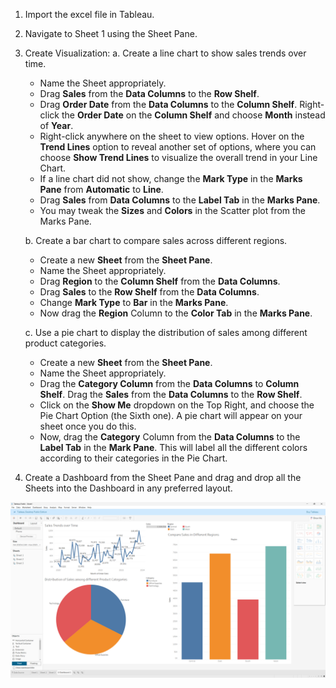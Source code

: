 1. Import the excel file in Tableau.
2. Navigate to Sheet 1 using the Sheet Pane.
3. Create Visualization:
   a. Create a line chart to show sales trends over time.

   - Name the Sheet appropriately.
   - Drag **Sales** from the **Data Columns** to the **Row Shelf**.
   - Drag **Order Date** from the **Data Columns** to the **Column Shelf**. Right-click the **Order Date** on the **Column Shelf** and choose **Month** instead of **Year**.
   - Right-click anywhere on the sheet to view options. Hover on the **Trend Lines** option to reveal another set of options, where you can choose **Show Trend Lines** to visualize the overall trend in your Line Chart.
   - If a line chart did not show, change the **Mark Type** in the **Marks Pane** from **Automatic** to **Line**.
   - Drag **Sales** from **Data Columns** to the **Label Tab** in the **Marks Pane**.
   - You may tweak the **Sizes** and **Colors** in the Scatter plot from the Marks Pane.

   b. Create a bar chart to compare sales across different regions.

   - Create a new **Sheet** from the **Sheet Pane**.
   - Name the Sheet appropriately.
   - Drag **Region** to the **Column Shelf** from the **Data Columns**.
   - Drag **Sales** to the **Row Shelf** from the **Data Columns**.
   - Change **Mark Type** to **Bar** in the **Marks Pane**.
   - Now drag the **Region** Column to the **Color Tab** in the **Marks Pane**.

   c. Use a pie chart to display the distribution of sales among different product categories.

   - Create a new **Sheet** from the **Sheet Pane**.
   - Name the Sheet appropriately.
   - Drag the **Category Column** from the **Data Columns** to **Column Shelf**. Drag the **Sales** from the **Data Columns** to the **Row Shelf**.
   - Click on the **Show Me** dropdown on the Top Right, and choose the Pie Chart Option (the Sixth one). A pie chart will appear on your sheet once you do this.
   - Now, drag the **Category** Column from the **Data Columns** to the **Label Tab** in the **Mark Pane**. This will label all the different colors according to their categories in the Pie Chart.

4. Create a Dashboard from the Sheet Pane and drag and drop all the Sheets into the Dashboard in any preferred layout.

![Dashboard](dashboard.png)
